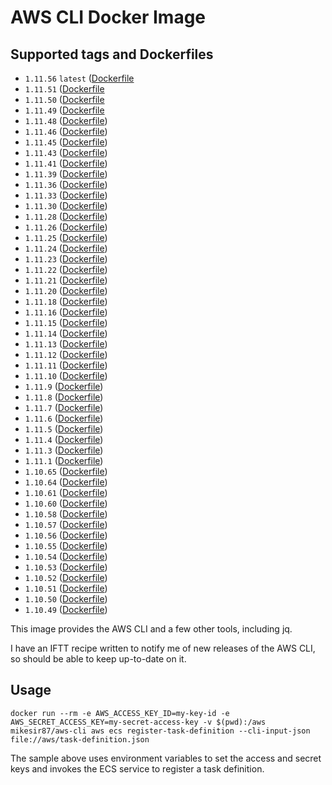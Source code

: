 # AWS CLI Docker Image

## Supported tags and Dockerfiles

- `1.11.56` `latest` ([Dockerfile](https://github.com/mikesir87/aws-cli-docker/blob/1.11.56/Dockerfile)
- `1.11.51` ([Dockerfile](https://github.com/mikesir87/aws-cli-docker/blob/1.11.51/Dockerfile)
- `1.11.50` ([Dockerfile](https://github.com/mikesir87/aws-cli-docker/blob/1.11.50/Dockerfile)
- `1.11.49` ([Dockerfile](https://github.com/mikesir87/aws-cli-docker/blob/1.11.49/Dockerfile)
- `1.11.48` ([Dockerfile](https://github.com/mikesir87/aws-cli-docker/blob/1.11.48/Dockerfile))
- `1.11.46` ([Dockerfile](https://github.com/mikesir87/aws-cli-docker/blob/1.11.46/Dockerfile))
- `1.11.45` ([Dockerfile](https://github.com/mikesir87/aws-cli-docker/blob/1.11.45/Dockerfile))
- `1.11.43` ([Dockerfile](https://github.com/mikesir87/aws-cli-docker/blob/1.11.43/Dockerfile))
- `1.11.41` ([Dockerfile](https://github.com/mikesir87/aws-cli-docker/blob/1.11.41/Dockerfile))
- `1.11.39` ([Dockerfile](https://github.com/mikesir87/aws-cli-docker/blob/1.11.39/Dockerfile))
- `1.11.36` ([Dockerfile](https://github.com/mikesir87/aws-cli-docker/blob/1.11.36/Dockerfile))
- `1.11.33` ([Dockerfile](https://github.com/mikesir87/aws-cli-docker/blob/1.11.33/Dockerfile))
- `1.11.30` ([Dockerfile](https://github.com/mikesir87/aws-cli-docker/blob/1.11.30/Dockerfile))
- `1.11.28` ([Dockerfile](https://github.com/mikesir87/aws-cli-docker/blob/1.11.28/Dockerfile))
- `1.11.26` ([Dockerfile](https://github.com/mikesir87/aws-cli-docker/blob/1.11.26/Dockerfile))
- `1.11.25` ([Dockerfile](https://github.com/mikesir87/aws-cli-docker/blob/1.11.25/Dockerfile))
- `1.11.24` ([Dockerfile](https://github.com/mikesir87/aws-cli-docker/blob/1.11.24/Dockerfile))
- `1.11.23` ([Dockerfile](https://github.com/mikesir87/aws-cli-docker/blob/1.11.23/Dockerfile))
- `1.11.22` ([Dockerfile](https://github.com/mikesir87/aws-cli-docker/blob/1.11.22/Dockerfile))
- `1.11.21` ([Dockerfile](https://github.com/mikesir87/aws-cli-docker/blob/1.11.21/Dockerfile))
- `1.11.20` ([Dockerfile](https://github.com/mikesir87/aws-cli-docker/blob/1.11.20/Dockerfile))
- `1.11.18` ([Dockerfile](https://github.com/mikesir87/aws-cli-docker/blob/1.11.18/Dockerfile))
- `1.11.16` ([Dockerfile](https://github.com/mikesir87/aws-cli-docker/blob/1.11.16/Dockerfile))
- `1.11.15` ([Dockerfile](https://github.com/mikesir87/aws-cli-docker/blob/1.11.15/Dockerfile))
- `1.11.14` ([Dockerfile](https://github.com/mikesir87/aws-cli-docker/blob/1.11.14/Dockerfile))
- `1.11.13` ([Dockerfile](https://github.com/mikesir87/aws-cli-docker/blob/1.11.13/Dockerfile))
- `1.11.12` ([Dockerfile](https://github.com/mikesir87/aws-cli-docker/blob/1.11.12/Dockerfile))
- `1.11.11` ([Dockerfile](https://github.com/mikesir87/aws-cli-docker/blob/1.11.11/Dockerfile))
- `1.11.10` ([Dockerfile](https://github.com/mikesir87/aws-cli-docker/blob/1.11.10/Dockerfile))
- `1.11.9`  ([Dockerfile](https://github.com/mikesir87/aws-cli-docker/blob/1.11.9/Dockerfile))
- `1.11.8`  ([Dockerfile](https://github.com/mikesir87/aws-cli-docker/blob/1.11.8/Dockerfile))
- `1.11.7`  ([Dockerfile](https://github.com/mikesir87/aws-cli-docker/blob/1.11.7/Dockerfile))
- `1.11.6`  ([Dockerfile](https://github.com/mikesir87/aws-cli-docker/blob/1.11.6/Dockerfile))
- `1.11.5`  ([Dockerfile](https://github.com/mikesir87/aws-cli-docker/blob/1.11.5/Dockerfile))
- `1.11.4`  ([Dockerfile](https://github.com/mikesir87/aws-cli-docker/blob/1.11.4/Dockerfile))
- `1.11.3`  ([Dockerfile](https://github.com/mikesir87/aws-cli-docker/blob/1.11.3/Dockerfile))
- `1.11.1`  ([Dockerfile](https://github.com/mikesir87/aws-cli-docker/blob/1.11.1/Dockerfile))
- `1.10.65` ([Dockerfile](https://github.com/mikesir87/aws-cli-docker/blob/1.10.65/Dockerfile))
- `1.10.64` ([Dockerfile](https://github.com/mikesir87/aws-cli-docker/blob/1.10.64/Dockerfile))
- `1.10.61` ([Dockerfile](https://github.com/mikesir87/aws-cli-docker/blob/1.10.61/Dockerfile))
- `1.10.60` ([Dockerfile](https://github.com/mikesir87/aws-cli-docker/blob/1.10.60/Dockerfile))
- `1.10.58` ([Dockerfile](https://github.com/mikesir87/aws-cli-docker/blob/1.10.58/Dockerfile))
- `1.10.57` ([Dockerfile](https://github.com/mikesir87/aws-cli-docker/blob/1.10.57/Dockerfile))
- `1.10.56` ([Dockerfile](https://github.com/mikesir87/aws-cli-docker/blob/1.10.56/Dockerfile))
- `1.10.55` ([Dockerfile](https://github.com/mikesir87/aws-cli-docker/blob/1.10.55/Dockerfile))
- `1.10.54` ([Dockerfile](https://github.com/mikesir87/aws-cli-docker/blob/1.10.54/Dockerfile))
- `1.10.53` ([Dockerfile](https://github.com/mikesir87/aws-cli-docker/blob/1.10.53/Dockerfile))
- `1.10.52` ([Dockerfile](https://github.com/mikesir87/aws-cli-docker/blob/1.10.52/Dockerfile))
- `1.10.51` ([Dockerfile](https://github.com/mikesir87/aws-cli-docker/blob/1.10.51/Dockerfile))
- `1.10.50` ([Dockerfile](https://github.com/mikesir87/aws-cli-docker/blob/1.10.50/Dockerfile))
- `1.10.49` ([Dockerfile](https://github.com/mikesir87/aws-cli-docker/blob/1.10.49/Dockerfile))


This image provides the AWS CLI and a few other tools, including jq.

I have an IFTT recipe written to notify me of new releases of the AWS CLI, so should be able to keep up-to-date on it.

## Usage

```
docker run --rm -e AWS_ACCESS_KEY_ID=my-key-id -e AWS_SECRET_ACCESS_KEY=my-secret-access-key -v $(pwd):/aws mikesir87/aws-cli aws ecs register-task-definition --cli-input-json file://aws/task-definition.json
```

The sample above uses environment variables to set the access and secret keys and invokes the ECS service to register a task definition.



